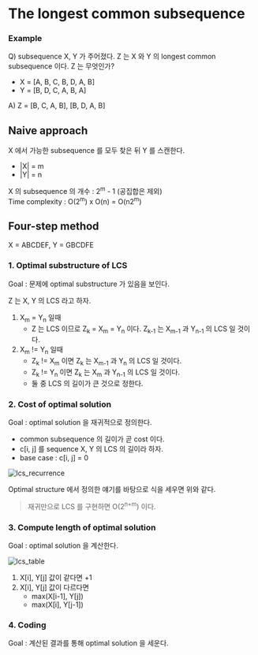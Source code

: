 # The longest common subsequence

### Example

Q) subsequence X, Y 가 주어졌다. Z 는 X 와 Y 의 longest common subsequence 이다. Z 는 무엇인가?
* X = [A, B, C, B, D, A, B]
* Y = [B, D, C, A, B, A]

A) Z = [B, C, A, B], [B, D, A, B]

## Naive approach

X 에서 가능한 subsequence 를 모두 찾은 뒤 Y 를 스캔한다.
* |X| = m
* |Y| = n

X 의 subsequence 의 개수 : 2<sup>m</sup> - 1 (공집합은 제외)  
Time complexity : O(2<sup>m</sup>) x O(n) = O(n2<sup>m</sup>)

## Four-step method 

X = ABCDEF, Y = GBCDFE

### 1. Optimal substructure of LCS

Goal : 문제에 optimal substructure 가 있음을 보인다.

Z 는 X, Y 의 LCS 라고 하자.

1. X<sub>m</sub> = Y<sub>n</sub> 일때
   * Z 는 LCS 이므로 Z<sub>k</sub> = X<sub>m</sub> = Y<sub>n</sub> 이다. Z<sub>k-1</sub> 는 X<sub>m-1</sub> 과 Y<sub>n-1</sub> 의 LCS 일 것이다.
2. X<sub>m</sub> != Y<sub>n</sub> 일때
   * Z<sub>k</sub> != X<sub>m</sub> 이면 Z<sub>k</sub> 는 X<sub>m-1</sub> 과 Y<sub>n</sub> 의 LCS 일 것이다.
   * Z<sub>k</sub> != Y<sub>n</sub> 이면 Z<sub>k</sub> 는 X<sub>m</sub> 과 Y<sub>n-1</sub> 의 LCS 일 것이다.
   * 둘 중 LCS 의 길이가 큰 것으로 정한다.

### 2. Cost of optimal solution

Goal : optimal solution 을 재귀적으로 정의한다.

* common subsequence 의 길이가 곧 cost 이다.
* c[i, j] 를 sequence X, Y 의 LCS 의 길이라 하자.
* base case : c[i, j] = 0

![lcs_recurrence](https://user-images.githubusercontent.com/48989903/137073660-7ca876f9-b7bf-4aae-b62d-4b7ef93de466.png)

Optimal structure 에서 정의한 얘기를 바탕으로 식을 세우면 위와 같다.

> 재귀만으로 LCS 를 구현하면 O(2<sup>n+m</sup>) 이다.

### 3. Compute length of optimal solution

Goal : optimal solution 을 계산한다.

![lcs_table](https://user-images.githubusercontent.com/48989903/137075138-2eb17114-ad3d-424b-8f76-a84f1e17814c.png)

1. X[i], Y[j] 값이 같다면 +1
2. X[i], Y[j] 값이 다르다면
   * max(X[i-1], Y[j])
   * max(X[i], Y[j-1])

### 4. Coding

Goal : 계산된 결과를 통해 optimal solution 을 세운다.
